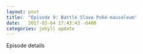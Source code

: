 ```yaml
---
layout: post
title:  "Episode 9: Battle Slave Poké-mausoleum"
date:   2017-03-04 17:43:43 -0400
categories: jekyll update
---
```

Episode details
